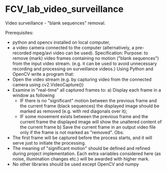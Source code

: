 # FCV_lab_video_surveillance
Video surveillance - "blank sequences" removal.

Prerequisites:
- python and opencv installed on local computer,
- a video camera connected to the computer (alternatively, a pre-recorded mpeg/avi video can be used).
Specification:
Purpose: to remove (mark) video frames containing no motion ("blank sequences") from the input video stream. (e.g. it can be used to avoid unnecessary recording and processing on surveillance videos.)
Using Python and OpenCV write a program that:
- Open the video stream (e.g. by capturing video from the connected camera using cv2.VideoCapture())
- Examine in "real-time" all captured frames to:
a) Display each frame in a window as following
    - IF there is no "significant" motion between the previous frame and the current frame (black sequences) the displayed image should be marked as removed (e.g. with red diagonals over it);
    - IF some movement exists between the previous frame and the current frame the displayed image will show the unaltered content of the current frame
b) Save the current frame in an output video file only if the frame is not marked as "removed".
Obs:
 - The first frame will be captured before the process starts, and it will serve just to initiate the processing.
 - The meaning of "significant motion" should be defined and refined during project implementation. Each extra variables considered here (as noise, illumination changes etc.) will be awarded with higher mark.
- No other libraries should be used except OpenCV and numpy
